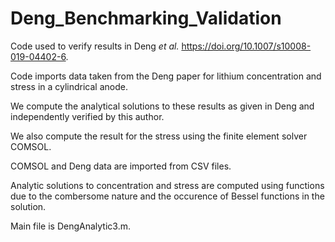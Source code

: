 # Deng_Benchmarking_Validation

Code used to verify results in Deng <i>et al.</i> https://doi.org/10.1007/s10008-019-04402-6.

Code imports data taken from the Deng paper for lithium concentration and stress in a cylindrical anode.

We compute the analytical solutions to these results as given in Deng and independently verified by this author.

We also compute the result for the stress using the finite element solver COMSOL.

COMSOL and Deng data are imported from CSV files.

Analytic solutions to concentration and stress are computed using functions due to the combersome nature and the occurence of Bessel functions in the solution.

Main file is DengAnalytic3.m.
